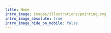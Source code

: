 ```yaml
---
title: Home
intro_image: images/illustrations/pointing.svg
intro_image_absolute: true
intro_image_hide_on_mobile: false
---
```

